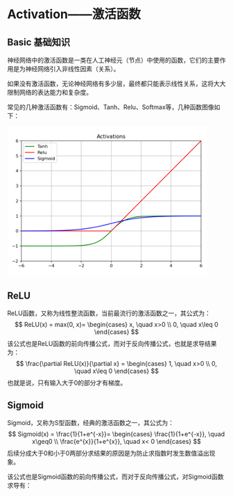 # Activation——激活函数

## Basic 基础知识

神经网络中的激活函数是一类在人工神经元（节点）中使用的函数，它们的主要作用是为神经网络引入非线性因素（关系）。

如果没有激活函数，无论神经网络有多少层，最终都只能表示线性关系，这将大大限制网络的表达能力和复杂度。

常见的几种激活函数有：Sigmoid、Tanh、Relu、Softmax等，几种函数图像如下：

<img src="Activations.png" style="zoom:45%;" />

## ReLU

ReLU函数，又称为线性整流函数，当前最流行的激活函数之一，其公式为：
$$
ReLU(x) = max(0, x)=
\begin{cases}
x, \quad x>0 \\
0, \quad x\leq 0
\end{cases}
$$
该公式也是ReLU函数的前向传播公式，而对于反向传播公式，也就是求导结果为：
$$
\frac{\partial ReLU(x)}{\partial x} =
\begin{cases}
1, \quad x>0 \\
0, \quad x\leq 0
\end{cases}
$$
也就是说，只有输入大于0的部分才有梯度。

## Sigmoid

Sigmoid，又称为S型函数，经典的激活函数之一，其公式为：
$$
Sigmoid(x) = \frac{1}{1+e^{-x}}=
\begin{cases}
\frac{1}{1+e^{-x}}, \quad x\geq0 \\
\frac{e^{x}}{1+e^{x}}, \quad x< 0
\end{cases}
$$
后续分成大于0和小于0两部分求结果的原因是为防止求指数时发生数值溢出现象。

该公式也是Sigmoid函数的前向传播公式，而对于反向传播公式，对Sigmoid函数求导有：

